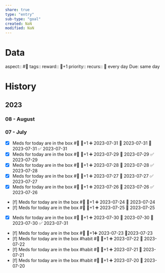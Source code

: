 ```yaml
---
share: true
type: "entry"
sub-type: "goal"
created: NaN 
modified: NaN
---
```

# Data
aspect:: #💊
tags::
reward:: 🥄+1
priority::
recurs:: 🔁 every day
Due: same day
# History
## 2023
### 08 - August
### 07 - July
- [x] Meds for today are in the box #💊 🥄+1 ➕ 2023-07-31 🛫 2023-07-31 📅 2023-07-31 ✅ 2023-07-31
- [x] Meds for today are in the box #💊 🥄+1 ➕ 2023-07-29 📅 2023-07-29 ✅ 2023-07-29
- [x] Meds for today are in the box #💊 🥄+1 ➕ 2023-07-28 📅 2023-07-28 ✅ 2023-07-28
- [x] Meds for today are in the box #💊 🥄+1 ➕ 2023-07-27 📅 2023-07-27 ✅ 2023-07-27
- [x] Meds for today are in the box #💊 🥄+1 ➕ 2023-07-26 📅 2023-07-26 ✅ 2023-07-26
- [f] Meds for today are in the box #💊 🥄+1 ➕ 2023-07-24 📅 2023-07-24
- [f] Meds for today are in the box #💊 🥄+1 ➕ 2023-07-25 📅 2023-07-25
- [x] Meds for today are in the box #💊 🥄+1 ➕ 2023-07-30 🛫 2023-07-30 📅 2023-07-30 ✅ 2023-07-31
- [f] Meds for today are in the box #💊 🥄+1➕ 2023-07-23 📆2023-07-23
- [f] Meds for today are in the box #habit #💊 🥄+1 ➕ 2023-07-22 📅 2023-07-22
- [f] Meds for today are in the box #habit #💊 🥄+1 ➕ 2023-07-21 📅 2023-07-21
- [f] Meds for today are in the box #habit #💊 🥄+1 ➕ 2023-07-20 📅 2023-07-20



